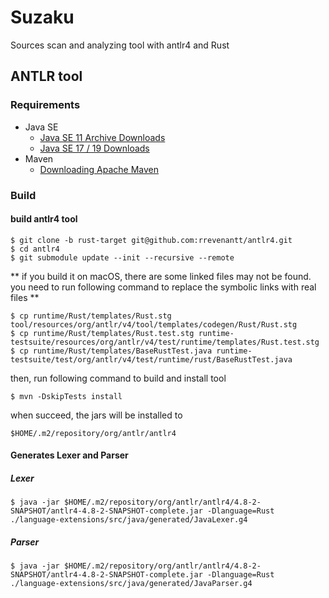 # Suzaku
Sources scan and analyzing tool with antlr4 and Rust


## ANTLR tool

### Requirements
- Java SE
    - [Java SE 11 Archive Downloads](https://www.oracle.com/jp/java/technologies/javase/jdk11-archive-downloads.html)
    - [Java SE 17 / 19 Downloads](https://www.oracle.com/java/technologies/downloads/)
- Maven
    - [Downloading Apache Maven](https://maven.apache.org/download.cgi)

### Build
#### build antlr4 tool
```shell
$ git clone -b rust-target git@github.com:rrevenantt/antlr4.git
$ cd antlr4
$ git submodule update --init --recursive --remote
```

** if you build it on macOS, there are some linked files may not be found. you need to run following command to replace the symbolic links with real files **
```shell
$ cp runtime/Rust/templates/Rust.stg tool/resources/org/antlr/v4/tool/templates/codegen/Rust/Rust.stg
$ cp runtime/Rust/templates/Rust.test.stg runtime-testsuite/resources/org/antlr/v4/test/runtime/templates/Rust.test.stg
$ cp runtime/Rust/templates/BaseRustTest.java runtime-testsuite/test/org/antlr/v4/test/runtime/rust/BaseRustTest.java
```

then, run following command to build and install tool
```shell
$ mvn -DskipTests install
```
when succeed, the jars will be installed to
```shell
$HOME/.m2/repository/org/antlr/antlr4
```

#### Generates Lexer and Parser
##### Lexer
```shell
$ java -jar $HOME/.m2/repository/org/antlr/antlr4/4.8-2-SNAPSHOT/antlr4-4.8-2-SNAPSHOT-complete.jar -Dlanguage=Rust ./language-extensions/src/java/generated/JavaLexer.g4
```

##### Parser
```shell
$ java -jar $HOME/.m2/repository/org/antlr/antlr4/4.8-2-SNAPSHOT/antlr4-4.8-2-SNAPSHOT-complete.jar -Dlanguage=Rust ./language-extensions/src/java/generated/JavaParser.g4
```
